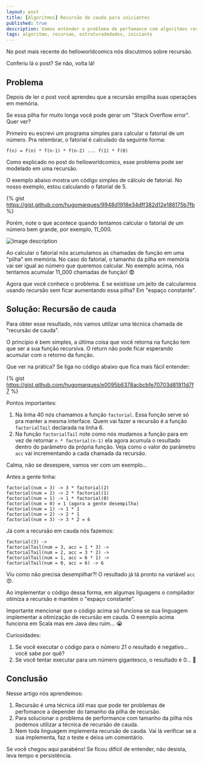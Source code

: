 ```yaml
---
layout: post
title: [Algoritmos] Recursão de cauda para iniciantes
published: true
description: Vamos entender o problema de perfomance com algoritmos recursivos e como recursão de cauda resolve o problema.
tags: algoritmo, recursao, estruturadedados, iniciante
---
```


No post mais recente do helloworldcomics nós discutimos sobre recursão.

Conferiu lá o post? Se não, volta lá!

## Problema

Depois de ler o post você aprendeu que a recursão empilha suas operações em memória.

Se essa pilha for muito longa você pode gerar um "Stack Overflow error". Quer ver?

Primeiro eu escrevi um programa simples para calcular o fatorial de um número. Pra relembrar, o fatorial é calculado da seguinte forma:

```
f(n) = f(n) * f(n-1) * f(n-2) ... f(1) * f(0)
```

Como explicado no post do helloworldcomics, esse problema pode ser modelado em uma recursão.

O exemplo abaixo mostra um código simples de cálculo de fatorial. No nosso exemplo, estou calculando o fatorial de 5.

{% gist https://gist.github.com/hugomarques/9948d1918e34dff382d12e186175b7fb %}

Porém, note o que acontece quando tentamos calcular o fatorial de um número bem grande, por exemplo, 11_000.

![Image description](https://dev-to-uploads.s3.amazonaws.com/uploads/articles/j84e4dnu57yrrz6yx6y8.png)

Ao calcular o fatorial nós acumulamos as chamadas de função em uma "pilha" em memória. No caso do fatorial, o tamanho da pilha em memória vai ser igual ao número que queremos calcular.
No exemplo acima, nós tentamos acumular 11_000 chamadas de função! 😨

Agora que você conhece o problema. E se existisse um jeito de calcularmos usando recursão sem ficar aumentando essa pilha? Em "espaço constante".

## Solução: Recursão de cauda

Para obter esse resultado, nós vamos utilizar uma técnica chamada de "recursão de cauda".

O princípio é bem simples, a última coisa que você retorna na função tem que ser a sua função recursiva. O return não pode ficar esperando acumular com o retorno da função.

Que ver na prática? Se liga no código abaixo que fica mais fácil entender:

{% gist https://gist.github.com/hugomarques/e0095b6378acbcbfe70703d81911d7f7 %}

Pontos importantes:

1. Na linha 40 nós chamamos a função `factorial`. Essa função serve só pra manter a mesma interface. Quem vai fazer a recursão é a função `factorialTail` declarada na linha 6.
2. Na função `factorialTail` note como nós mudamos a função para em vez de retornar `n * factorial(n-1)` ela agora acumula o resultado dentro do parâmetro da própria função. Veja como o valor do parâmetro `acc` vai incrementando a cada chamada da recursão.

Calma, não se desespere, vamos ver com um exemplo...

Antes a gente tinha:
```
factorial(num = 3) -> 3 * factorial(2)
factorial(num = 2) -> 2 * factorial(1)
factorial(num = 1) -> 1 * factorial(0)
factorial(num = 0) = 1 (agora a gente desempilha)
factorial(num = 1) -> 1 * 1
factorial(num = 2) -> 2 * 1
factorial(num = 3) -> 3 * 2 = 6
```

Já com a recursão em cauda nós fazemos:
```
factorial(3) ->
factorialTail(num = 3, acc = 1 * 3) ->
factorialTail(num = 2, acc = 3 * 2) ->
factorialTail(num = 1, acc = 6 * 1) ->
factorialTail(num = 0, acc = 6) -> 6
```

Viu como não precisa desempilhar?! O resultado já tá pronto na variável `acc` 😍.

Ao implementar o código dessa forma, em algumas liguagens o compilador otimiza a recursão e mantém o "espaço constante".

Importante mencionar que o código acima só funciona se sua linguagem implementar a otimização de recursão em cauda. O exemplo acima funciona em Scala mas em Java deu ruim... 😭

Curiosidades:
1. Se você executar o código para o número 21 o resultado é negativo... você sabe por quê?
2. Se você tentar executar para um número gigantesco, o resultado é 0... 🧐

## Conclusão

Nesse artigo nós aprendemos:
1. Recursão é uma técnica útil mas que pode ter problemas de perfomance a depender do tamanho da pilha de recursão.
2. Para solucionar o problema de performance com tamanho da pilha nós podemos utilizar a técnica de recursão de cauda.
3. Nem toda linguagem implementa recursão de cauda. Vai lá verificar se a sua implementa, faz o teste e deixa um comentário.

Se você chegou aqui parabéns! Se ficou difícil de entender, não desista, leva tempo e persistência.